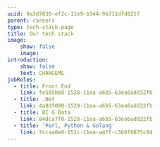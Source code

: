 ```yaml
---
uuid: 9a3d7830-ef2c-11e9-b344-9b711dfd021f
parent: careers
type: tech-stack-page
title: Our tech stack
image:
    show: false
    image:
introduction:
    show: false
    text: CHANGEME
jobRoles:
  - title: Front End
    link: fe585b60-1528-11ea-a6b5-63ea6add32fb
  - title: .Net
    link: 4a8df080-1529-11ea-a6b5-63ea6add32fb
  - title: BI & Data
    link: 84dca7f0-1528-11ea-a6b5-63ea6add32fb
  - title: 'Perl, Python & Golang'
    link: 7ccaa0e0-152c-11ea-a47f-c360f0875c84
---
```


